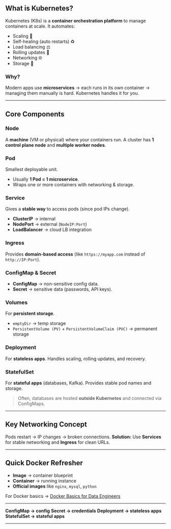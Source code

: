 ## What is Kubernetes?

Kubernetes (K8s) is a **container orchestration platform** to manage containers at scale.
It automates:

* Scaling 🔄
* Self-healing (auto restarts) ♻️
* Load balancing ⚖️
* Rolling updates 🚀
* Networking 🌐
* Storage 💾

### **Why?**
Modern apps use **microservices** → each runs in its own container → managing them manually is hard. Kubernetes handles it for you.

---

## Core Components

### Node

A **machine** (VM or physical) where your containers run.
A cluster has **1 control plane node** and **multiple worker nodes**.

### Pod

Smallest deployable unit.

* Usually **1 Pod = 1 microservice**.
* Wraps one or more containers with networking & storage.

### Service

Gives a **stable way** to access pods (since pod IPs change).

* **ClusterIP** → internal
* **NodePort** → external (`NodeIP:Port`)
* **LoadBalancer** → cloud LB integration

### Ingress

Provides **domain-based access** (like `https://myapp.com` instead of `http://IP:Port`).

### ConfigMap & Secret

* **ConfigMap** → non-sensitive config data.
* **Secret** → sensitive data (passwords, API keys).

### Volumes

For **persistent storage**.

* `emptyDir` → temp storage
* `PersistentVolume (PV)` + `PersistentVolumeClaim (PVC)` → permanent storage

### Deployment

For **stateless apps**. Handles scaling, rolling updates, and recovery.

### StatefulSet

For **stateful apps** (databases, Kafka). Provides stable pod names and storage.

> Often, databases are hosted **outside Kubernetes** and connected via ConfigMaps.

---

## Key Networking Concept

Pods restart → IP changes → broken connections.
**Solution:** Use **Services** for stable networking and **Ingress** for clean URLs.

---

## Quick Docker Refresher

* **Image** → container blueprint
* **Container** → running instance
* **Official images** like `nginx`, `mysql`, `python`

For Docker basics → [Docker Basics for Data Engineers](https://github.com/mohhddhassan/Docker-Basics-for-Data-Engineers)

---

**ConfigMap → config**
**Secret → credentials**
**Deployment → stateless apps**
**StatefulSet → stateful apps**

---